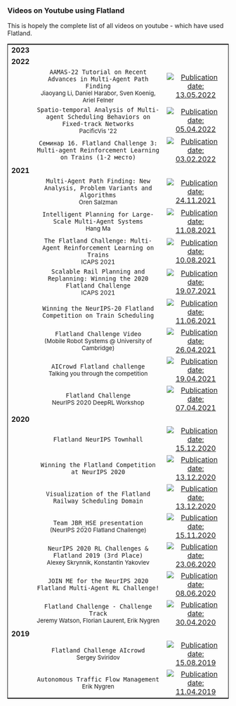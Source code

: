 ### Videos on Youtube using Flatland

This is hopely the complete list of all videos on youtube - which have used
Flatland.

<style>
    .headerless th {
        display: none;
    }
    th, td, tr {
       border: none!important;
    }
    
    table {
        border-collapse: collapse;
    }
    table, th, td {
       border: 1px solid black;
    }
    blockquote {
        border-left: solid blue;
        padding-left: 10px;
    }
</style>

<div class="headerless">

|   Year   |                                                               *Title*                                                               |                                                                                                                    Video                                                                                                                    |
|:--------:|:-----------------------------------------------------------------------------------------------------------------------------------:|:-------------------------------------------------------------------------------------------------------------------------------------------------------------------------------------------------------------------------------------------:|
| **2023** |||
| **2022** |||
|          | ```AAMAS-22 Tutorial on Recent Advances in Multi-Agent Path Finding```<br> <sup>Jiaoyang Li, Daniel Harabor, Sven Koenig, Ariel Felner</sup>  | [![Publication date: 13.05.2022](https://img.youtube.com/vi/H3wRCZf_Mrs/mqdefault.jpg "AAMAS-22 Tutorial on Recent Advances in Multi-Agent Path Finding")](https://www.youtube.com/watch?v=H3wRCZf_Mrs&t=5461s)               |
|          | ```Spatio-temporal Analysis of Multi-agent Scheduling Behaviors on Fixed-track Networks```<br> <sup>PacificVis '22 </sup> | [![Publication date: 05.04.2022](https://img.youtube.com/vi/olQw9bw2KR4/mqdefault.jpg "Spatio-temporal Analysis of Multi-agent Scheduling Behaviors on Fixed-track Networks -PacificVis '22")](https://www.youtube.com/watch?v=olQw9bw2KR4) |
|          | ```Семинар 16. Flatland Challenge 3: Multi-agent Reinforcement Learning on Trains (1-2 место)```<br> <sup>  </sup> | [![Publication date: 03.02.2022](https://img.youtube.com/vi/oQiCDSfwqI8/mqdefault.jpg "Семинар 16. Flatland Challenge 3: Multi-agent Reinforcement Learning on Trains (1-2 место)")](https://www.youtube.com/watch?v=oQiCDSfwqI8)      |
| **2021** |||
|          |   ```Multi-Agent Path Finding: New Analysis, Problem Variants and Algorithms```<br>  <sup>Oren Salzman  </sup>   |[![Publication date: 24.11.2021](https://img.youtube.com/vi/NsrCFR4vDxo/mqdefault.jpg "Oren Salzman: Multi-Agent Path Finding: New Analysis, Problem Variants and Algorithms")](https://www.youtube.com/watch?v=NsrCFR4vDxo)|
|          |              ```Intelligent Planning for Large-Scale Multi-Agent Systems```<br> <sup>Hang Ma</sup>               |[![Publication date: 11.08.2021](https://img.youtube.com/vi/Fu5j7FVzF5c/mqdefault.jpg "Intelligent Planning for Large-Scale Multi-Agent Systems - Hang Ma")](https://www.youtube.com/watch?v=Fu5j7FVzF5c&t=265s)|
|          |    ```The Flatland Challenge: Multi-Agent Reinforcement Learning on Trains```<br>    <sup> ICAPS 2021  </sup>    |[![Publication date: 10.08.2021](https://img.youtube.com/vi/baRffuFM7lE/mqdefault.jpg "ICAPS 2021 The Flatland Challenge: Multi-Agent Reinforcement Learning on Trains")](https://www.youtube.com/watch?v=baRffuFM7lE)|
|          |   ```Scalable Rail Planning and Replanning: Winning the 2020 Flatland Challenge```<br> <sup> ICAPS 2021 </sup>   |[![Publication date: 19.07.2021](https://img.youtube.com/vi/Pw4GBL1UhPA/mqdefault.jpg "ICAPS 2021 - Scalable Rail Planning and Replanning: Winning the 2020 Flatland Challenge")](https://www.youtube.com/watch?v=Pw4GBL1UhPA&t=317s)|
|          |            ```Winning the NeurIPS-20 Flatland Competition on Train Scheduling```<br>   <sup>  </sup>             |[![Publication date: 11.06.2021](https://img.youtube.com/vi/BAubIPTEbtY/mqdefault.jpg "Winning the NeurIPS-20 Flatland Competition on Train Scheduling")](https://www.youtube.com/watch?v=BAubIPTEbtY)|
|          |         ```Flatland Challenge Video```<br> <sup>(Mobile Robot Systems @ University of Cambridge) </sup>          |[![Publication date: 26.04.2021](https://img.youtube.com/vi/w75DbrgBQ2c/mqdefault.jpg "Flatland Challenge Video (Mobile Robot Systems @ University of Cambridge)")](https://www.youtube.com/watch?v=w75DbrgBQ2c)|
|          |             ```AICrowd Flatland challenge```<br> <sup>Talking you through the competition    </sup>              |[![Publication date: 19.04.2021](https://img.youtube.com/vi/O2-EbInQ5sQ/mqdefault.jpg "AICrowd Flatland challenge - Talking you through the competition")](https://www.youtube.com/watch?v=O2-EbInQ5sQ)|
|          |                     ```Flatland Challenge```<br>   <sup> NeurIPS 2020 DeepRL Workshop </sup>                     |[![Publication date: 07.04.2021](https://img.youtube.com/vi/nbNJ8wjH2nw/mqdefault.jpg "Flatland Challenge at NeurIPS 2020 DeepRL Workshop")](https://www.youtube.com/watch?v=nbNJ8wjH2nw)|
| **2020** |||
|          |                            ```Flatland NeurIPS Townhall```<br>         <sup>  </sup>                             |[![Publication date: 15.12.2020](https://img.youtube.com/vi/wDKbL7CuHpQ/mqdefault.jpg "Flatland NeurIPS Townhall")](https://www.youtube.com/watch?v=wDKbL7CuHpQ&t=9s)|
|          |                    ```Winning the Flatland Competition at NeurIPS 2020```<br>   <sup>  </sup>                    |[![Publication date: 13.12.2020](https://img.youtube.com/vi/pNbFDVXkHQ0/mqdefault.jpg "Winning the Flatland Competition at NeurIPS 2020")](https://www.youtube.com/watch?v=pNbFDVXkHQ0&t=421s)|
|          |                 ```Visualization of the Flatland Railway Scheduling Domain```<br> <sup>  </sup>                  |[![Publication date: 13.12.2020](https://img.youtube.com/vi/IhHrUZtu75w/mqdefault.jpg "Visualization of the Flatland Railway Scheduling Domain")](https://www.youtube.com/watch?v=IhHrUZtu75w)|
|          |                ```Team JBR_HSE presentation```<br> <sup> (NeurIPS 2020 Flatland Challenge)</sup>                 |[![Publication date: 15.11.2020](https://img.youtube.com/vi/qpe12tW9iOA/mqdefault.jpg "Team JBR_HSE presentation (NeurIPS 2020 Flatland Challenge)")](https://www.youtube.com/watch?v=qpe12tW9iOA)|
|          | ```NeurIPS 2020 RL Challenges & Flatland 2019 (3rd Place)```<br> <sup>Alexey Skrynnik, Konstantin Yakovlev</sup> |[![Publication date: 23.06.2020](https://img.youtube.com/vi/fXisPnZfzss/mqdefault.jpg "NeurIPS 2020 RL Challenges & Flatland 2019 (3rd Place) - Alexey Skrynnik & Konstantin Yakovlev")](https://www.youtube.com/watch?v=fXisPnZfzss?t=1386)|
|          |       ```JOIN ME for the NeurIPS 2020 Flatland Multi-Agent RL Challenge!```<br>  <sup>  </sup>        |[![Publication date: 08.06.2020](https://img.youtube.com/vi/cvkeWwDQr0A/mqdefault.jpg "JOIN ME for the NeurIPS 2020 Flatland Multi-Agent RL Challenge!")](https://www.youtube.com/watch?v=cvkeWwDQr0A)|
|          | ```Flatland Challenge - Challenge Track```<br> <sup>Jeremy Watson, Florian Laurent, Erik Nygren</sup> |[![Publication date: 30.04.2020](https://img.youtube.com/vi/rGzXsOC7qXg/mqdefault.jpg "Flatland Challenge - Challenge Track - Jeremy Watson, Florian Laurent &Erik Nygren")](https://www.youtube.com/watch?v=rGzXsOC7qXg)|
| **2019** |||
|          |        ```Flatland Challenge AIcrowd```<br> <sup>Sergey Sviridov</sup>         |[![Publication date: 15.08.2019](https://img.youtube.com/vi/oJCxvQdK_sY/mqdefault.jpg "Flatland Challenge AIcrowd - Sergey Sviridov")](https://www.youtube.com/watch?v=oJCxvQdK_sY)|
|          | ```Autonomous Traffic Flow Management```<br>         <sup>   Erik Nygren</sup> |[![Publication date: 11.04.2019](https://img.youtube.com/vi/VX9yt5mWzDk/mqdefault.jpg "Autonomous Traffic Flow Management")](https://www.youtube.com/watch?v=VX9yt5mWzDk)|

</div>


 
